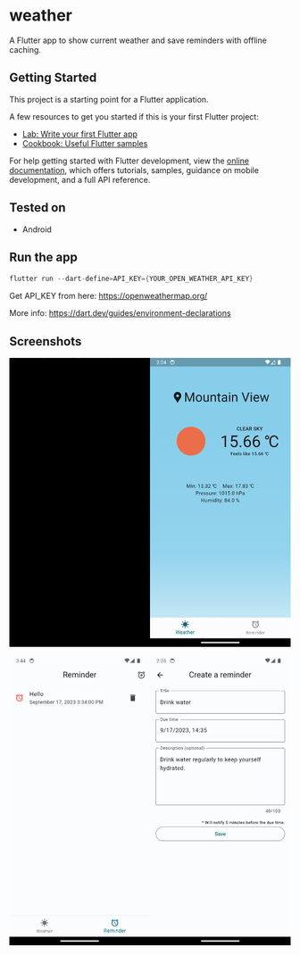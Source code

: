 # weather

A Flutter app to show current weather and save reminders with offline caching.

## Getting Started

This project is a starting point for a Flutter application.

A few resources to get you started if this is your first Flutter project:

- [Lab: Write your first Flutter app](https://docs.flutter.dev/get-started/codelab)
- [Cookbook: Useful Flutter samples](https://docs.flutter.dev/cookbook)

For help getting started with Flutter development, view the
[online documentation](https://docs.flutter.dev/), which offers tutorials,
samples, guidance on mobile development, and a full API reference.

## Tested on
- Android

## Run the app

```dart
flutter run --dart-define=API_KEY={YOUR_OPEN_WEATHER_API_KEY}
```

Get API_KEY from here: https://openweathermap.org/

More info: https://dart.dev/guides/environment-declarations

## Screenshots

<img src="https://github.com/2shrestha22/weather/blob/main/media/app.gif" width="50%"><img src="https://github.com/2shrestha22/weather/blob/main/media/screenshot_1.png" width=50%>

<img src="https://github.com/2shrestha22/weather/blob/main/media/screenshot_2.png" width=50%><img src="https://github.com/2shrestha22/weather/blob/main/media/screenshot_3.png" width=50%>